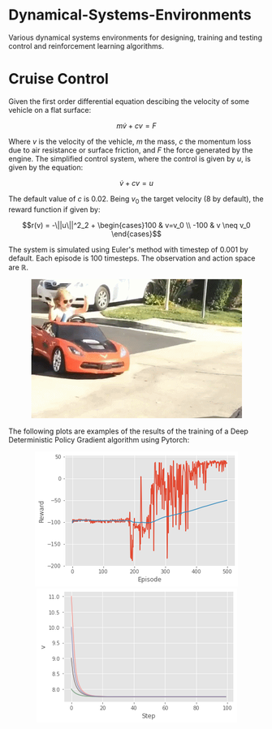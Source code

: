 # Dynamical-Systems-Environments
Various dynamical systems environments for designing, training and testing control and reinforcement learning algorithms.

# Cruise Control

Given the first order differential equation descibing the velocity of some vehicle on a flat surface:

$$m\dot{v}+cv=F$$

Where $v$ is the velocity of the vehicle, $m$ the mass, $c$ the momentum loss due to air resistance or surface friction, and $F$ the force generated by the engine. The simplified control system, where the control is given by $u$, is given by the equation:

$$\dot{v}+cv=u$$

The default value of $c$ is 0.02. Being $v_0$ the target velocity (8 by default), the reward function if given by:

$$r(v) = -\||u\||^2_2 + \begin{cases}100 & v=v_0 \\
-100 & v \neq v_0
\end{cases}$$

The system is simulated using Euler's method with timestep of 0.001 by default. Each episode is 100 timesteps. The observation and action space are $\mathbb{R}$.

<p align="center">
  <img src="cargif.gif" alt="animated" />
</p>

The following plots are examples of the results of the training of a Deep Deterministic Policy Gradient algorithm using Pytorch:

<p align="center">
  <img src="Rewards_Cruise_Control.png" />
  <img src="Test_Cruise_Control.png"  />
</p>
